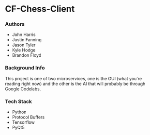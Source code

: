 # CF-Chess-Client

### Authors
- John Harris
- Justin Fanning
- Jason Tyler
- Kyle Hodge
- Brandon Floyd



### Background Info
This project is one of two microservices, one is the GUI (what you're reading right now)
and the other is the AI that will probably be through Google Codelabs.

### Tech Stack
- Python
- Protocol Buffers
- Tensorflow
- PyQt5
